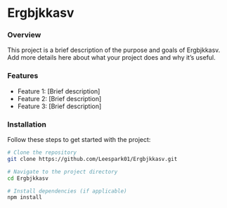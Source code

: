 # Ergbjkkasv

### Overview
This project is a brief description of the purpose and goals of Ergbjkkasv. Add more details here about what your project does and why it’s useful.

### Features
- Feature 1: [Brief description]
- Feature 2: [Brief description]
- Feature 3: [Brief description]

### Installation
Follow these steps to get started with the project:

```bash
# Clone the repository
git clone https://github.com/Leespark01/Ergbjkkasv.git

# Navigate to the project directory
cd Ergbjkkasv

# Install dependencies (if applicable)
npm install
